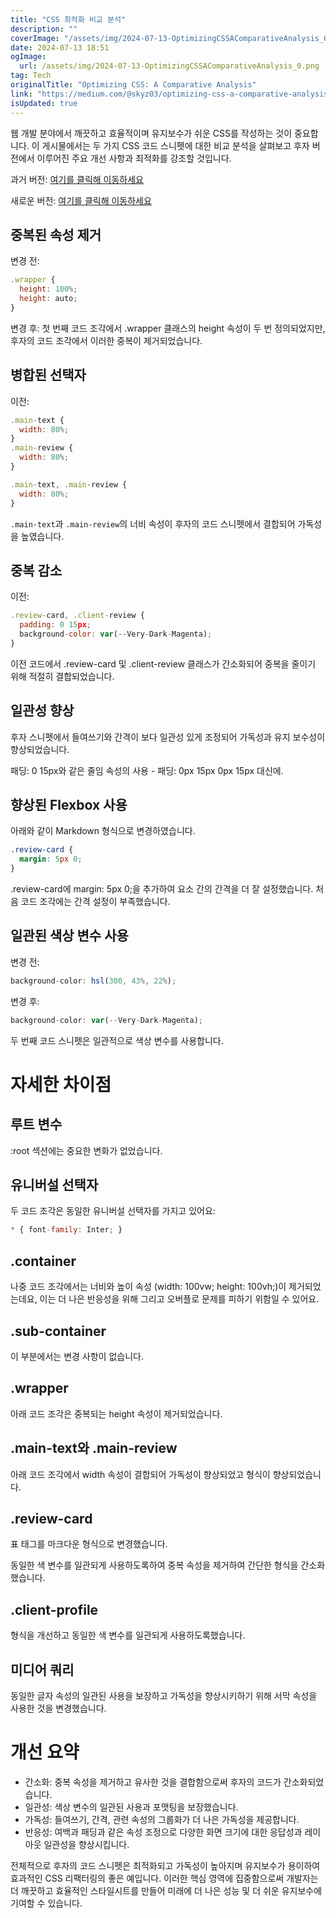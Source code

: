 ```yaml
---
title: "CSS 최적화 비교 분석"
description: ""
coverImage: "/assets/img/2024-07-13-OptimizingCSSAComparativeAnalysis_0.png"
date: 2024-07-13 18:51
ogImage: 
  url: /assets/img/2024-07-13-OptimizingCSSAComparativeAnalysis_0.png
tag: Tech
originalTitle: "Optimizing CSS: A Comparative Analysis"
link: "https://medium.com/@skyz03/optimizing-css-a-comparative-analysis-9ef4d5463e82"
isUpdated: true
---
```





웹 개발 분야에서 깨끗하고 효율적이며 유지보수가 쉬운 CSS를 작성하는 것이 중요합니다. 이 게시물에서는 두 가지 CSS 코드 스니펫에 대한 비교 분석을 살펴보고 후자 버전에서 이루어진 주요 개선 사항과 최적화를 강조할 것입니다.

과거 버전: [여기를 클릭해 이동하세요](https://twiztss.github.io/Frontend-Design/Social-Proof-Section/)

새로운 버전: [여기를 클릭해 이동하세요](https://skyz03.github.io/Frontend-Design-1/Social-Proof-Section/)

<div class="content-ad"></div>

## 중복된 속성 제거

변경 전:

```js
.wrapper {
  height: 100%;
  height: auto;
}
```

변경 후: 첫 번째 코드 조각에서 .wrapper 클래스의 height 속성이 두 번 정의되었지만, 후자의 코드 조각에서 이러한 중복이 제거되었습니다.

<div class="content-ad"></div>

## 병합된 선택자

이전:

```js
.main-text {
  width: 80%;
}
.main-review {
  width: 80%;
}
```

<div class="content-ad"></div>

```js
.main-text, .main-review {
  width: 80%;
}
```

`.main-text`과 `.main-review`의 너비 속성이 후자의 코드 스니펫에서 결합되어 가독성을 높였습니다.

## 중복 감소

이전:

<div class="content-ad"></div>

```js
.review-card, .client-review {
  padding: 0 15px;
  background-color: var(--Very-Dark-Magenta);
}
```

이전 코드에서 .review-card 및 .client-review 클래스가 간소화되어 중복을 줄이기 위해 적절히 결합되었습니다.

<div class="content-ad"></div>

## 일관성 향상

후자 스니펫에서 들여쓰기와 간격이 보다 일관성 있게 조정되어 가독성과 유지 보수성이 향상되었습니다.

패딩: 0 15px와 같은 줄임 속성의 사용 - 패딩: 0px 15px 0px 15px 대신에.

## 향상된 Flexbox 사용

<div class="content-ad"></div>

아래와 같이 Markdown 형식으로 변경하였습니다.

```css
.review-card {
  margin: 5px 0;
}
```

.review-card에 margin: 5px 0;을 추가하여 요소 간의 간격을 더 잘 설정했습니다. 처음 코드 조각에는 간격 설정이 부족했습니다.

## 일관된 색상 변수 사용

<div class="content-ad"></div>

변경 전:

```js
background-color: hsl(300, 43%, 22%);
```

변경 후:

```js
background-color: var(--Very-Dark-Magenta);
```

<div class="content-ad"></div>

두 번째 코드 스니펫은 일관적으로 색상 변수를 사용합니다.

# 자세한 차이점

## 루트 변수

:root 섹션에는 중요한 변화가 없었습니다.

<div class="content-ad"></div>

## 유니버설 선택자

두 코드 조각은 동일한 유니버설 선택자를 가지고 있어요:

```js
* { font-family: Inter; }
```

## .container

<div class="content-ad"></div>

나중 코드 조각에서는 너비와 높이 속성 (width: 100vw; height: 100vh;)이 제거되었는데요, 이는 더 나은 반응성을 위해 그리고 오버플로 문제를 피하기 위함일 수 있어요.

## .sub-container

이 부분에서는 변경 사항이 없습니다.

## .wrapper

<div class="content-ad"></div>

아래 코드 조각은 중복되는 height 속성이 제거되었습니다.

## .main-text와 .main-review

아래 코드 조각에서 width 속성이 결합되어 가독성이 향상되었고 형식이 향상되었습니다.

## .review-card

<div class="content-ad"></div>

표 태그를 마크다운 형식으로 변경했습니다.

<div class="content-ad"></div>

동일한 색 변수를 일관되게 사용하도록하여 중복 속성을 제거하여 간단한 형식을 간소화했습니다.

## .client-profile

형식을 개선하고 동일한 색 변수를 일관되게 사용하도록했습니다.

## 미디어 쿼리

<div class="content-ad"></div>

동일한 글자 속성의 일관된 사용을 보장하고 가독성을 향상시키하기 위해 서막 속성을 사용한 것을 변경했습니다.

# 개선 요약

- 간소화: 중복 속성을 제거하고 유사한 것을 결합함으로써 후자의 코드가 간소화되었습니다.
- 일관성: 색상 변수의 일관된 사용과 포맷팅을 보장했습니다.
- 가독성: 들여쓰기, 간격, 관련 속성의 그룹화가 더 나은 가독성을 제공합니다.
- 반응성: 여백과 패딩과 같은 속성 조정으로 다양한 화면 크기에 대한 응답성과 레이아웃 일관성을 향상시킵니다.

전체적으로 후자의 코드 스니펫은 최적화되고 가독성이 높아지며 유지보수가 용이하여 효과적인 CSS 리팩터링의 좋은 예입니다. 이러한 핵심 영역에 집중함으로써 개발자는 더 깨끗하고 효율적인 스타일시트를 만들어 미래에 더 나은 성능 및 더 쉬운 유지보수에 기여할 수 있습니다.